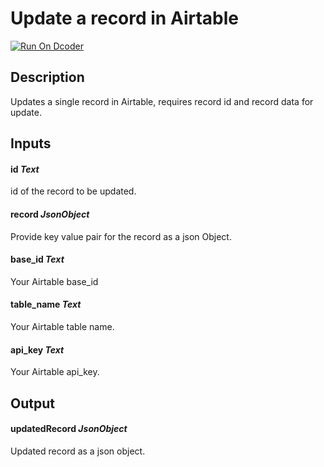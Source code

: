 # Update a record in Airtable
[![Run On Dcoder](https://static-content.dcoder.tech/dcoder-assets/run-on-dcoder.svg)](https://code.dcoder.tech/feed/block/609d03a457ab640a76066e8d)

## Description
Updates a single record in Airtable, requires record id and record data for update.

## Inputs
#### **id**  *Text*
id of the record to be updated.
#### **record**  *JsonObject*
Provide key value pair for the record as a json Object.
#### **base_id**  *Text*
Your Airtable base_id
#### **table_name**  *Text*
Your Airtable table name.
#### **api_key**  *Text*
Your Airtable api_key.

## Output
#### **updatedRecord**  *JsonObject*
Updated record as a json object.

